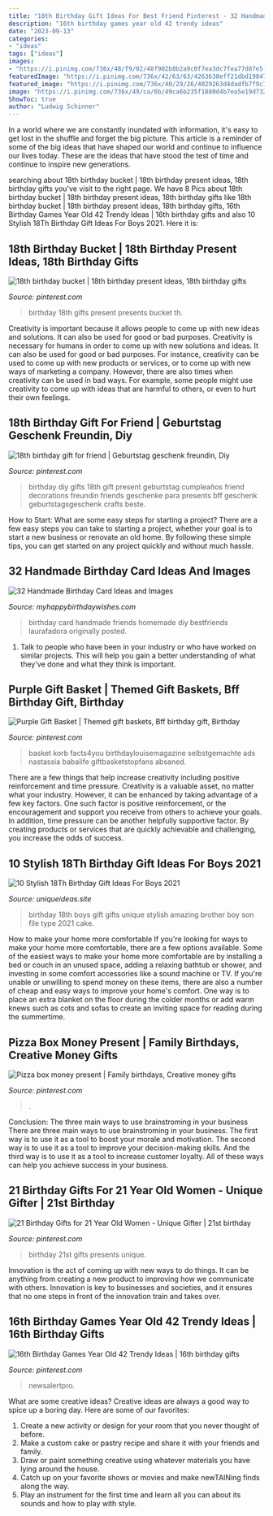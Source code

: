 ```yaml
---
title: "18th Birthday Gift Ideas For Best Friend Pinterest - 32 Handmade Birthday Card Ideas And Images"
description: "16th birthday games year old 42 trendy ideas"
date: "2023-09-13"
categories:
- "ideas"
tags: ["ideas"]
images:
- "https://i.pinimg.com/736x/48/f9/02/48f902b8b2a9c0f7ea3dc7fea77d87e5--milestone-birthdays-th-birthday-presents.jpg"
featuredImage: "https://i.pinimg.com/736x/42/63/63/4263638eff21dbd19847826c86c04492--diy-th-birthday-gifts-th-birthday-ideas-for-boys-sons.jpg"
featured_image: "https://i.pinimg.com/736x/40/29/26/4029263d4dadfb7f9c721927571d8e13.jpg"
image: "https://i.pinimg.com/736x/49/ca/6b/49ca6b235f1880d4b7ea5e19d732abfb.jpg"
ShowToc: true
author: "Ludwig Schinner"
---
```



In a world where we are constantly inundated with information, it's easy to get lost in the shuffle and forget the big picture. This article is a reminder of some of the big ideas that have shaped our world and continue to influence our lives today. These are the ideas that have stood the test of time and continue to inspire new generations.

	

		
searching about 18th birthday bucket | 18th birthday present ideas, 18th birthday gifts you've visit to the right page. We have 8 Pics about 18th birthday bucket | 18th birthday present ideas, 18th birthday gifts like 18th birthday bucket | 18th birthday present ideas, 18th birthday gifts, 16th Birthday Games Year Old 42 Trendy Ideas | 16th birthday gifts and also 10 Stylish 18Th Birthday Gift Ideas For Boys 2021. Here it is:
		
    
## 18th Birthday Bucket | 18th Birthday Present Ideas, 18th Birthday Gifts

<img loading=lazy src="https://i.pinimg.com/736x/48/f9/02/48f902b8b2a9c0f7ea3dc7fea77d87e5--milestone-birthdays-th-birthday-presents.jpg" onerror="this.onerror=null;this.src='https://tse3.mm.bing.net/th?id=OIP.ZjTjJUMCLHVei4DsSCxhIAHaJ3&amp;pid=15.1';" alt="18th birthday bucket | 18th birthday present ideas, 18th birthday gifts">

_Source: pinterest.com_

>birthday 18th gifts present presents bucket th. 

	

Creativity is important because it allows people to come up with new ideas and solutions. It can also be used for good or bad purposes.
Creativity is necessary for humans in order to come up with new solutions and ideas. It can also be used for good or bad purposes. For instance, creativity can be used to come up with new products or services, or to come up with new ways of marketing a company. However, there are also times when creativity can be used in bad ways. For example, some people might use creativity to come up with ideas that are harmful to others, or even to hurt their own feelings.

    
## 18th Birthday Gift For Friend | Geburtstag Geschenk Freundin, Diy

<img loading=lazy src="https://i.pinimg.com/736x/42/63/63/4263638eff21dbd19847826c86c04492--diy-th-birthday-gifts-th-birthday-ideas-for-boys-sons.jpg" onerror="this.onerror=null;this.src='https://tse1.mm.bing.net/th?id=OIP.H8HrEGfDQHF06CO19PAYCwHaJ3&amp;pid=15.1';" alt="18th birthday gift for friend | Geburtstag geschenk freundin, Diy">

_Source: pinterest.com_

>birthday diy gifts 18th gift present geburtstag cumpleaños friend decorations freundin friends geschenke para presents bff geschenk geburtstagsgeschenk crafts beste. 

	

How to Start: What are some easy steps for starting a project?
There are a few easy steps you can take to starting a project, whether your goal is to start a new business or renovate an old home. By following these simple tips, you can get started on any project quickly and without much hassle.

    
## 32 Handmade Birthday Card Ideas And Images

<img loading=lazy src="https://www.myhappybirthdaywishes.com/wp-content/uploads/2015/07/Handmade-birthday-card-for-friends-6.jpg" onerror="this.onerror=null;this.src='https://tse2.mm.bing.net/th?id=OIP.8N2CPaIKuBOicbk2pRt9lwHaLH&amp;pid=15.1';" alt="32 Handmade Birthday Card Ideas and Images">

_Source: myhappybirthdaywishes.com_

>birthday card handmade friends homemade diy bestfriends laurafadora originally posted. 

	

1. Talk to people who have been in your industry or who have worked on similar projects. This will help you gain a better understanding of what they've done and what they think is important.

    
## Purple Gift Basket | Themed Gift Baskets, Bff Birthday Gift, Birthday

<img loading=lazy src="https://i.pinimg.com/736x/49/ca/6b/49ca6b235f1880d4b7ea5e19d732abfb.jpg" onerror="this.onerror=null;this.src='https://tse1.mm.bing.net/th?id=OIP.hkDRctGjyiygvI5--TLXPwHaJ3&amp;pid=15.1';" alt="Purple Gift Basket | Themed gift baskets, Bff birthday gift, Birthday">

_Source: pinterest.com_

>basket korb facts4you birthdaylouisemagazine selbstgemachte ads nastassia babalife giftbasketstopfans absaned. 

	

There are a few things that help increase creativity including positive reinforcement and time pressure.
Creativity is a valuable asset, no matter what your industry. However, it can be enhanced by taking advantage of a few key factors. One such factor is positive reinforcement, or the encouragement and support you receive from others to achieve your goals. In addition, time pressure can be another helpfully supportive factor. By creating products or services that are quickly achievable and challenging, you increase the odds of success.

    
## 10 Stylish 18Th Birthday Gift Ideas For Boys 2021

<img loading=lazy src="https://www.uniqueideas.site/wp-content/uploads/16-amazing-18th-birthday-gift-ideas-for-boys.jpg" onerror="this.onerror=null;this.src='https://tse3.mm.bing.net/th?id=OIP.w8jtyEbM_HPrMsVBlR0jAgHaLH&amp;pid=15.1';" alt="10 Stylish 18Th Birthday Gift Ideas For Boys 2021">

_Source: uniqueideas.site_

>birthday 18th boys gift gifts unique stylish amazing brother boy son file type 2021 cake. 

	

How to make your home more comfortable
If you're looking for ways to make your home more comfortable, there are a few options available. Some of the easiest ways to make your home more comfortable are by installing a bed or couch in an unused space, adding a relaxing bathtub or shower, and investing in some comfort accessories like a sound machine or TV. If you're unable or unwilling to spend money on these items, there are also a number of cheap and easy ways to improve your home's comfort. One way is to place an extra blanket on the floor during the colder months or add warm knews such as cots and sofas to create an inviting space for reading during the summertime.

    
## Pizza Box Money Present | Family Birthdays, Creative Money Gifts

<img loading=lazy src="https://i.pinimg.com/736x/37/88/16/378816315df64f06463d5aa0b70979d4.jpg" onerror="this.onerror=null;this.src='https://tse2.mm.bing.net/th?id=OIP.v2VZ2Ubj7ZICNV9OHdBCDQHaNL&amp;pid=15.1';" alt="Pizza box money present | Family birthdays, Creative money gifts">

_Source: pinterest.com_

>. 

	

Conclusion: The three main ways to use brainstroming in your business
There are three main ways to use brainstroming in your business. The first way is to use it as a tool to boost your morale and motivation. The second way is to use it as a tool to improve your decision-making skills. And the third way is to use it as a tool to increase customer loyalty. All of these ways can help you achieve success in your business.

    
## 21 Birthday Gifts For 21 Year Old Women - Unique Gifter | 21st Birthday

<img loading=lazy src="https://i.pinimg.com/736x/40/29/26/4029263d4dadfb7f9c721927571d8e13.jpg" onerror="this.onerror=null;this.src='https://tse3.mm.bing.net/th?id=OIP.j6sjXCPRrSAetS9UFGT7EQHaO0&amp;pid=15.1';" alt="21 Birthday Gifts for 21 Year Old Women - Unique Gifter | 21st birthday">

_Source: pinterest.com_

>birthday 21st gifts presents unique. 

	

Innovation is the act of coming up with new ways to do things. It can be anything from creating a new product to improving how we communicate with others. Innovation is key to businesses and societies, and it ensures that no one steps in front of the innovation train and takes over.

    
## 16th Birthday Games Year Old 42 Trendy Ideas | 16th Birthday Gifts

<img loading=lazy src="https://i.pinimg.com/736x/e1/e4/fd/e1e4fd8832a873a7d8477800201f6d36.jpg" onerror="this.onerror=null;this.src='https://tse4.mm.bing.net/th?id=OIP.YTRiRAIbtOK2WTnfSrXD2wAAAA&amp;pid=15.1';" alt="16th Birthday Games Year Old 42 Trendy Ideas | 16th birthday gifts">

_Source: pinterest.com_

>newsalertpro. 

	

What are some creative ideas?
Creative ideas are always a good way to spice up a boring day. Here are some of our favorites: 
1. Create a new activity or design for your room that you never thought of before. 
2. Make a custom cake or pastry recipe and share it with your friends and family. 
3. Draw or paint something creative using whatever materials you have lying around the house. 
4. Catch up on your favorite shows or movies and make newTAINing finds along the way. 
5. Play an instrument for the first time and learn all you can about its sounds and how to play with style.


